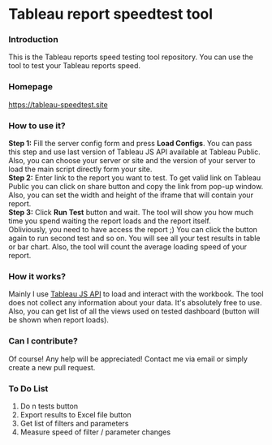 # Tableau report speedtest tool
### Introduction
This is the Tableau reports speed testing tool repository. You can use the tool to test your Tableau reports speed.

### Homepage
https://tableau-speedtest.site

### How to use it?
<b>Step 1:</b> Fill the server config form and press <b>Load Configs</b>. You can pass this step and use last version of Tableau JS API 
available at Tableau Public. Also, you can choose your server or site and the version of your server to load the main script directly form your site.<br>
<b>Step 2:</b> Enter link to the report you want to test. To get valid link on Tableau Public you can click on share button and copy the link from pop-up window.<br>
Also, you can set the width and height of the iframe that will contain your report.<br>
<b>Step 3:</b> Click <b>Run Test</b> button and wait. The tool will show you how much time you spend waiting the report loads and the report itself.<br>
Obliviously, you need to have access the report ;)
You can click the button again to run second test and so on. You will see all your test results in table or bar chart. Also, the tool will count the average loading speed of your report.<br>

### How it works?
Mainly I use <a href="https://help.tableau.com/current/api/js_api/en-us/JavaScriptAPI/js_api.htm" >Tableau JS API</a> to load and interact with the workbook.
The tool does not collect any information about your data. It's absolutely free to use.<br>
Also, you can get list of all the views used on tested dashboard (button will be shown when report loads).<br>

### Can I contribute?
Of course! Any help will be appreciated! Contact me via email or simply create a new pull request.

### To Do List
1) Do n tests button
2) Export results to Excel file button
3) Get list of filters and parameters
4) Measure speed of filter / parameter changes